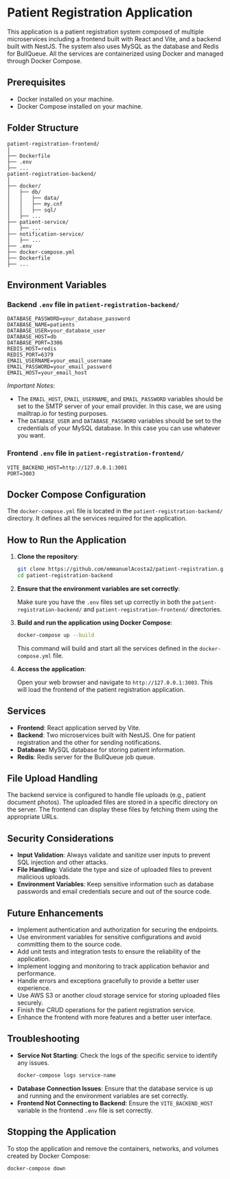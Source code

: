 # Patient Registration Application

This application is a patient registration system composed of multiple microservices including a frontend built with React and Vite, and a backend built with NestJS. The system also uses MySQL as the database and Redis for BullQueue. All the services are containerized using Docker and managed through Docker Compose.

## Prerequisites

- Docker installed on your machine.
- Docker Compose installed on your machine.

## Folder Structure

```
patient-registration-frontend/
│
├── Dockerfile
├── .env
├── ...
patient-registration-backend/
│
├── docker/
│   ├── db/
│   │   ├── data/
│   │   ├── my.cnf
│   │   ├── sql/
│   ├── ...
├── patient-service/
│   ├── ...
├── notification-service/
│   ├── ...
├── .env
├── docker-compose.yml
├── Dockerfile
├── ...

```


## Environment Variables

### Backend `.env` file in `patient-registration-backend/`

```
DATABASE_PASSWORD=your_database_password
DATABASE_NAME=patients
DATABASE_USER=your_database_user
DATABASE_HOST=db
DATABASE_PORT=3306
REDIS_HOST=redis
REDIS_PORT=6379
EMAIL_USERNAME=your_email_username
EMAIL_PASSWORD=your_email_password
EMAIL_HOST=your_email_host
```

*Important Notes*:

* The `EMAIL_HOST`, `EMAIL_USERNAME`, and `EMAIL_PASSWORD` variables should be set to the SMTP server of your email provider. In this case, we are using mailtrap.io for testing purposes.
* The `DATABASE_USER` and `DATABASE_PASSWORD` variables should be set to the credentials of your MySQL database. In this case you can use whatever you want.



### Frontend `.env` file in `patient-registration-frontend/`
```
VITE_BACKEND_HOST=http://127.0.0.1:3001
PORT=3003
```

## Docker Compose Configuration

The `docker-compose.yml` file is located in the `patient-registration-backend/` directory. It defines all the services required for the application.

## How to Run the Application

1. **Clone the repository**:

    ```bash
    git clone https://github.com/emmanuelAcosta2/patient-registration.git
    cd patient-registration-backend
    ```

2. **Ensure that the environment variables are set correctly**:

    Make sure you have the `.env` files set up correctly in both the `patient-registration-backend/` and `patient-registration-frontend/` directories.

3. **Build and run the application using Docker Compose**:

    ```bash
    docker-compose up --build
    ```

    This command will build and start all the services defined in the `docker-compose.yml` file.

4. **Access the application**:

    Open your web browser and navigate to `http://127.0.0.1:3003`. This will load the frontend of the patient registration application.


## Services

- **Frontend**: React application served by Vite.
- **Backend**: Two microservices built with NestJS. One for patient registration and the other for sending notifications.
- **Database**: MySQL database for storing patient information.
- **Redis**: Redis server for the BullQueue job queue.


## File Upload Handling

The backend service is configured to handle file uploads (e.g., patient document photos). The uploaded files are stored in a specific directory on the server. The frontend can display these files by fetching them using the appropriate URLs.

## Security Considerations

- **Input Validation**: Always validate and sanitize user inputs to prevent SQL injection and other attacks.
- **File Handling**: Validate the type and size of uploaded files to prevent malicious uploads.
- **Environment Variables**: Keep sensitive information such as database passwords and email credentials secure and out of the source code.

## Future Enhancements

- Implement authentication and authorization for securing the endpoints.
- Use environment variables for sensitive configurations and avoid committing them to the source code.
- Add unit tests and integration tests to ensure the reliability of the application.
- Implement logging and monitoring to track application behavior and performance.
- Handle errors and exceptions gracefully to provide a better user experience.
- Use AWS S3 or another cloud storage service for storing uploaded files securely.
- Finish the CRUD operations for the patient registration service.
- Enhance the frontend with more features and a better user interface.

## Troubleshooting

- **Service Not Starting**: Check the logs of the specific service to identify any issues.
    ```bash
    docker-compose logs service-name
    ```
- **Database Connection Issues**: Ensure that the database service is up and running and the environment variables are set correctly.
- **Frontend Not Connecting to Backend**: Ensure the `VITE_BACKEND_HOST` variable in the frontend `.env` file is set correctly.

## Stopping the Application

To stop the application and remove the containers, networks, and volumes created by Docker Compose:

```bash
docker-compose down
```
